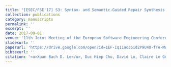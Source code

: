 ```yaml
---
title: "[ESEC/FSE'17] S3: Syntax- and Semantic-Guided Repair Synthesis via Programming by Examples"
collection: publications
category: manuscripts
permalink: ''
excerpt: ''
date: 2017-09-01
venue: '11th Joint Meeting of the European Software Engineering Conference and the ACM SIGSOFT Symposium on the Foundations of Software Engineering, Research Track'
slidesurl: ''
paperurl: 'https://drive.google.com/open?id=1EF-Iq11uo35id2P9U4U-fTe-MW2uSJCr'
bibtexurl: ''
citation: '<u>Xuan Bach D. Le</u>, Duc Hiep Chu, David Lo, Claire Le Goues, and Willem Visser.'
---
```

